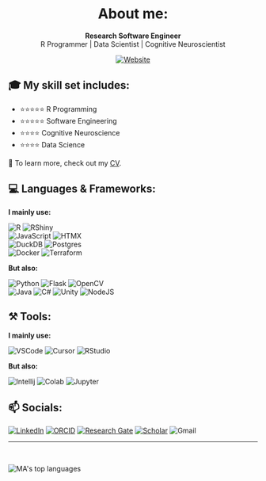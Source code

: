 <div align="center">

# About me:

**Research Software Engineer**  
R Programmer | Data Scientist | Cognitive Neuroscientist

[![Website](https://img.shields.io/badge/My-Website-2979aa?style=for-the-badge&labelColor=white&logo=quarto&logoColor=2979aa)][website]

</div>

## 🎓 My skill set includes:
- ⭐⭐⭐⭐⭐ R Programming
- ⭐⭐⭐⭐⭐ Software Engineering
- ⭐⭐⭐⭐ Cognitive Neuroscience
- ⭐⭐⭐⭐ Data Science 

📑 To learn more, check out my [CV](https://ma-riviere.com/res/cv.pdf).

## 💻 Languages & Frameworks:

**I mainly use:**

![R](https://img.shields.io/badge/R-276DC3?style=for-the-badge&logo=r&logoColor=white)
![RShiny](https://img.shields.io/badge/Shiny-02569B?style=for-the-badge&logo=r&logoColor=white)<br>
![JavaScript](https://img.shields.io/badge/JavaScript-F7DF1E?style=for-the-badge&logo=javascript&logoColor=white)
![HTMX](https://img.shields.io/badge/HTMX-36C?style=for-the-badge&logo=htmx&logoColor=white)<br>
![DuckDB](https://img.shields.io/badge/DuckDB-FFF000?style=for-the-badge&logo=duckdb&logoColor=black)
![Postgres](https://img.shields.io/badge/Postgres-%23316192.svg?style=for-the-badge&logo=postgresql&logoColor=white)<br>
![Docker](https://img.shields.io/badge/Docker-2496ED?style=for-the-badge&logo=docker&logoColor=white)
![Terraform](https://img.shields.io/badge/Terraform-844FBA?style=for-the-badge&logo=terraform&logoColor=white)

**But also:**

![Python](https://img.shields.io/badge/Python-3776AB?style=for-the-badge&logo=python&logoColor=white)
![Flask](https://img.shields.io/badge/Flask-000000?style=for-the-badge&logo=flask&logoColor=white)
![OpenCV](https://img.shields.io/badge/OpenCV-5C3EE8?style=for-the-badge&logo=opencv&logoColor=white)<br>
![Java](https://img.shields.io/badge/Java-007396?style=for-the-badge&logo=openjdk&logoColor=white)
![C#](https://custom-icon-badges.demolab.com/badge/C%23-%23239120.svg?style=for-the-badge&logo=cshrp&logoColor=white)
![Unity](https://img.shields.io/badge/Unity-000000?style=for-the-badge&logo=unity&logoColor=white)
![NodeJS](https://img.shields.io/badge/Node.js-6DA55F?style=for-the-badge&logo=node.js&logoColor=white)

## ⚒ Tools:

**I mainly use:**

![VSCode](https://img.shields.io/badge/VS_Code-0078D4?style=for-the-badge&logo=visual-studio-code&logoColor=white)
![Cursor](https://custom-icon-badges.demolab.com/badge/Cursor-000000?style=for-the-badge&logo=cursor-ai-white)
![RStudio](https://img.shields.io/badge/R_Studio-75AADB?style=for-the-badge&logo=rstudio&logoColor=white)

**But also:**

![Intellij](https://img.shields.io/badge/IntelliJ-black?style=for-the-badge&logo=intellij-idea&logoColor=white)
![Colab](https://img.shields.io/badge/Colab-F9AB00?style=for-the-badge&logo=google-colab&logoColor=white)
![Jupyter](https://img.shields.io/badge/Jupyter-F37626?style=for-the-badge&logo=jupyter&logoColor=white)

## 📫 Socials:

[![LinkedIn](https://custom-icon-badges.demolab.com/badge/LinkedIn-0A66C2?logo=linkedin-white&logoColor=fff)][linkedin]
[![ORCID](https://img.shields.io/badge/ORCID-A6CE39?labelColor=white&logo=orcid&logoColor=A6CE39)][orcid]
[![Research Gate](https://img.shields.io/badge/ResearchGate-00CCBB?labelColor=white&logo=researchgate&logoColor=00CCBB)][rg]
[![Scholar](https://img.shields.io/badge/Scholar-4285F4?labelColor=white&logo=google-scholar&logoColor=4285F4)][scholar]
![Gmail](https://img.shields.io/badge/Gmail-C71610?labelColor=white&logo=Gmail&logoColor=C71610&link=mailto:marc.aurele.riviere@gmail.com)
<!-- [![Twitter](https://img.shields.io/badge/Twitter-2979aa?style=flat-square&labelColor=white&logo=twitter&logoColor=2979aa)][twitter] -->

[website]: https://ma-riviere.com
<!-- [twitter]: https://twitter.com/mariviere1 -->
[linkedin]: https://www.linkedin.com/in/ma-riviere
[rg]: https://www.researchgate.net/profile/Marc_Aurele_Riviere2
[orcid]: https://orcid.org/0000-0002-5108-3382
[scholar]: https://scholar.google.com/citations?user=NBVmQOUAAAAJ&hl=en

<hr>
<br />

<!-- ![MA's GitHub stats](https://github-readme-stats.vercel.app/api?username=ma-riviere&count_private=true&hide=issues,prs,contribs&show_icons=true&theme=vision-friendly-dark) -->
![MA's top languages](https://github-readme-stats.vercel.app/api/top-langs/?username=ma-riviere&layout=compact&theme=vision-friendly-dark&langs_count=4&hide=html,perl,css,tex)
 
<!-- Custom badges: https://shields.io/, https://webkul.github.io/myscale/, https://b64.io/, https://meyerweb.com/eric/tools/dencoder/ -->
<!-- See: https://github.com/Naereen/badges -->
